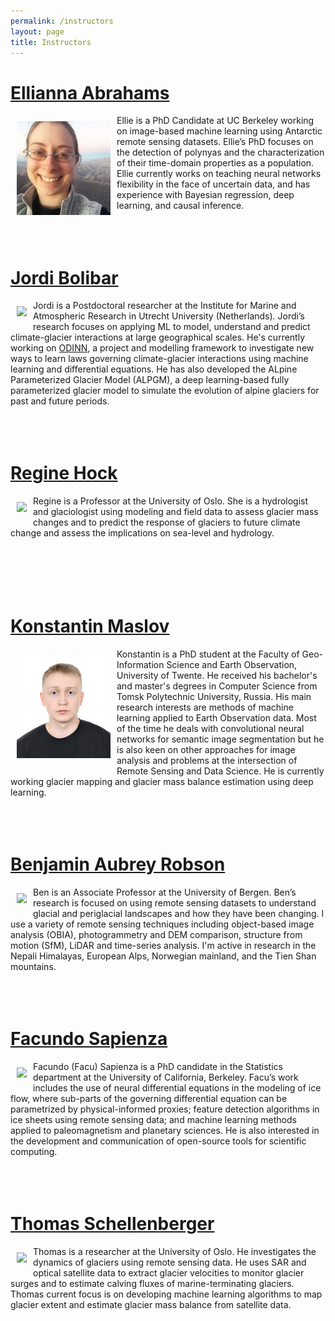 ```yaml
---
permalink: /instructors
layout: page
title: Instructors
---
```


# [Ellianna Abrahams](https://astro.berkeley.edu/people/ellie-schwab-abrahams/)
<div>
<div style="float: left; padding: 10px">
<img src="assets/imgs/ellie.jpg" width="150">
</div>
<div>
Ellie is a PhD Candidate at UC Berkeley working on image-based machine learning using Antarctic remote sensing datasets. Ellie’s PhD focuses on the detection of polynyas and the characterization of their time-domain properties as a population. Ellie currently works on teaching neural networks flexibility in the face of uncertain data, and has experience with Bayesian regression, deep learning, and causal inference.
</div>
</div>
<br>
<br>
<br>

# [Jordi Bolibar](https://jordibolibar.wordpress.com/)
<div>
<div style="float: left; padding: 10px">
<img src="https://jordibolibar.files.wordpress.com/2018/03/img_20180228_095507667_hdr.jpg" width="150">
</div>
<div>
Jordi is a Postdoctoral researcher at the Institute for Marine and Atmospheric Research in Utrecht University (Netherlands). Jordi’s research focuses on applying ML to model, understand and predict climate-glacier interactions at large geographical scales. He's currently working on <a href="https://github.com/ODINN-SciML/ODINN.jl">ODINN</a>, a project and modelling framework to investigate new ways to learn laws governing climate-glacier interactions using machine learning and differential equations.  He has also developed the ALpine Parameterized Glacier Model (ALPGM), a deep learning-based fully parameterized glacier model to simulate the evolution of alpine glaciers for past and future periods.
</div>
</div>
<br>
<br>
<br>

# [Regine Hock](https://www.mn.uio.no/geo/english/people/aca/geohyd/regineho/index.html)
<div>
<div style="float: left; padding: 10px">
<img src="https://www.mn.uio.no/geo/english/people/aca/geohyd/regineho/regine-hock-150px.png" width="150">
</div>
<div>
Regine is a Professor at the University of Oslo. She is a hydrologist and glaciologist using modeling and field data to assess glacier mass changes and to predict the response of glaciers to future climate change and assess the implications on sea-level and hydrology.
</div>
</div>
<br>
<br>
<br>
<br>
<br>

# [Konstantin Maslov](https://research.utwente.nl/en/persons/konstantin-maslov)
<div>
<div style="float: left; padding: 10px">
<img src="assets/imgs/konstantin.jpg" width="150">
</div>
<div>
Konstantin is a PhD student at the Faculty of Geo-Information Science and Earth Observation, University of Twente. He received his bachelor's and master's degrees in Computer Science from Tomsk Polytechnic University, Russia. His main research interests are methods of machine learning applied to Earth Observation data. Most of the time he deals with convolutional neural networks for semantic image segmentation but he is also keen on other approaches for image analysis and problems at the intersection of Remote Sensing and Data Science.  He is currently working glacier mapping and glacier mass balance estimation using deep learning.
</div>
</div>
<br>
<br>
<br>

# [Benjamin Aubrey Robson](https://www.uib.no/en/persons/Benjamin.Aubrey.Robson)
<div>
<div style="float: left; padding: 10px">
<img src="https://www.uib.no/sites/w3.uib.no/files/media/img_1527.jpg" width="150">
</div>
<div>
Ben is an Associate Professor at the University of Bergen. Ben’s research is focused on using remote sensing datasets to understand glacial and periglacial landscapes and how they have been changing. I use a variety of remote sensing techniques including object-based image analysis (OBIA), photogrammetry and DEM comparison, structure from motion (SfM), LiDAR and time-series analysis. I'm active in research in the Nepali Himalayas, European Alps, Norwegian mainland, and the Tien Shan mountains.
</div>
</div>
<br>
<br>
<br>

# [Facundo Sapienza](https://statistics.berkeley.edu/people/facu-sapienza)
<div>
<div style="float: left; padding: 10px">
<img src="https://avatars.githubusercontent.com/u/39526081?v=4" width="150">
</div>
<div>
Facundo (Facu) Sapienza is a PhD candidate in the Statistics department at the University of California, Berkeley. Facu’s work includes the use of neural differential equations in the modeling of ice flow, where sub-parts of the governing differential equation can be parametrized by physical-informed proxies; feature detection algorithms in ice sheets using remote sensing data; and machine learning methods applied to paleomagnetism and planetary sciences. He is also interested in the development and communication of open-source tools for scientific computing. 
</div>
</div>
<br>
<br>
<br>

# [Thomas Schellenberger](https://www.mn.uio.no/geo/english/people/aca/geohyd/thosche/index.html)
<div>
<div style="float: left; padding: 10px">
<img src="https://www.mn.uio.no/geo/forskning/aktuelt/arrangementer/disputaser/2016/pdf/schellenberger150px.jpg" width="150">
</div>
<div>
Thomas is a researcher at the University of Oslo. He investigates the dynamics of glaciers using remote sensing data. He uses SAR and optical satellite data to extract glacier velocities to monitor glacier surges and to estimate calving fluxes of marine-terminating glaciers. Thomas current focus is on developing machine learning algorithms to map glacier extent and estimate glacier mass balance from satellite data.
</div>
</div>
